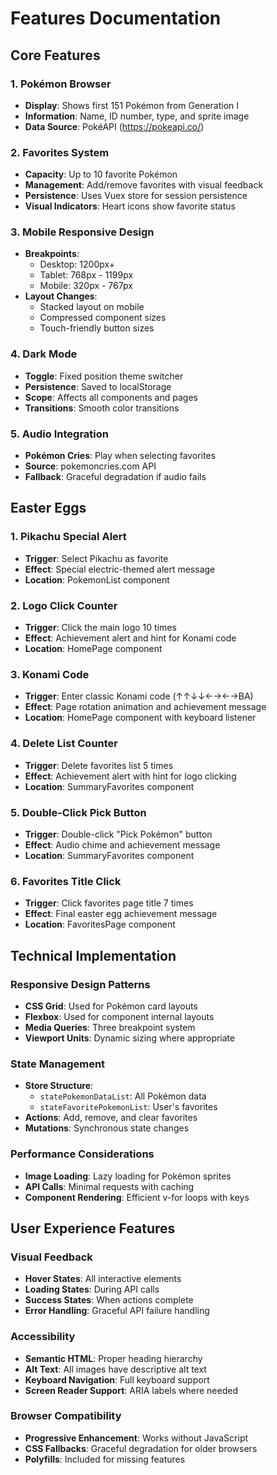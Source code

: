 # Features Documentation

## Core Features

### 1. Pokémon Browser
- **Display**: Shows first 151 Pokémon from Generation I
- **Information**: Name, ID number, type, and sprite image
- **Data Source**: PokéAPI (https://pokeapi.co/)

### 2. Favorites System
- **Capacity**: Up to 10 favorite Pokémon
- **Management**: Add/remove favorites with visual feedback
- **Persistence**: Uses Vuex store for session persistence
- **Visual Indicators**: Heart icons show favorite status

### 3. Mobile Responsive Design
- **Breakpoints**: 
  - Desktop: 1200px+
  - Tablet: 768px - 1199px
  - Mobile: 320px - 767px
- **Layout Changes**: 
  - Stacked layout on mobile
  - Compressed component sizes
  - Touch-friendly button sizes

### 4. Dark Mode
- **Toggle**: Fixed position theme switcher
- **Persistence**: Saved to localStorage
- **Scope**: Affects all components and pages
- **Transitions**: Smooth color transitions

### 5. Audio Integration
- **Pokémon Cries**: Play when selecting favorites
- **Source**: pokemoncries.com API
- **Fallback**: Graceful degradation if audio fails

## Easter Eggs

### 1. Pikachu Special Alert
- **Trigger**: Select Pikachu as favorite
- **Effect**: Special electric-themed alert message
- **Location**: PokemonList component

### 2. Logo Click Counter
- **Trigger**: Click the main logo 10 times
- **Effect**: Achievement alert and hint for Konami code
- **Location**: HomePage component

### 3. Konami Code
- **Trigger**: Enter classic Konami code (↑↑↓↓←→←→BA)
- **Effect**: Page rotation animation and achievement message
- **Location**: HomePage component with keyboard listener

### 4. Delete List Counter
- **Trigger**: Delete favorites list 5 times
- **Effect**: Achievement alert with hint for logo clicking
- **Location**: SummaryFavorites component

### 5. Double-Click Pick Button
- **Trigger**: Double-click "Pick Pokémon" button
- **Effect**: Audio chime and achievement message
- **Location**: SummaryFavorites component

### 6. Favorites Title Click
- **Trigger**: Click favorites page title 7 times
- **Effect**: Final easter egg achievement message
- **Location**: FavoritesPage component

## Technical Implementation

### Responsive Design Patterns
- **CSS Grid**: Used for Pokémon card layouts
- **Flexbox**: Used for component internal layouts
- **Media Queries**: Three breakpoint system
- **Viewport Units**: Dynamic sizing where appropriate

### State Management
- **Store Structure**: 
  - `statePokemonDataList`: All Pokémon data
  - `stateFavoritePokemonList`: User's favorites
- **Actions**: Add, remove, and clear favorites
- **Mutations**: Synchronous state changes

### Performance Considerations
- **Image Loading**: Lazy loading for Pokémon sprites
- **API Calls**: Minimal requests with caching
- **Component Rendering**: Efficient v-for loops with keys

## User Experience Features

### Visual Feedback
- **Hover States**: All interactive elements
- **Loading States**: During API calls
- **Success States**: When actions complete
- **Error Handling**: Graceful API failure handling

### Accessibility
- **Semantic HTML**: Proper heading hierarchy
- **Alt Text**: All images have descriptive alt text
- **Keyboard Navigation**: Full keyboard support
- **Screen Reader Support**: ARIA labels where needed

### Browser Compatibility
- **Progressive Enhancement**: Works without JavaScript
- **CSS Fallbacks**: Graceful degradation for older browsers
- **Polyfills**: Included for missing features